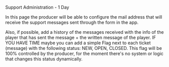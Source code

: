 Support Administration - 1 Day


In this page the producer will be able to configure the mail address that will receive the support messages sent through the form in the app.

Also, if possible, add a history of the messages received with the info of the player that has sent the message + the written message of the player. IF YOU HAVE TIME maybe you can add a simple Flag next to each ticket (message) with the following status: NEW, OPEN, CLOSED. This flag will be 100% controlled by the producer, for the moment there's no system or logic that changes this status dynamically.